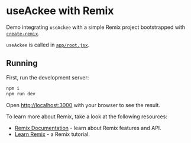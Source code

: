 # useAckee with Remix

Demo integrating `useAckee` with a simple Remix project bootstrapped with [`create-remix`](https://github.com/remix-run/remix/tree/main/packages/create-remix).

`useAckee` is called in [`app/root.jsx`](app/root.jsx).

## Running

First, run the development server:

```sh
npm i
npm run dev
```

Open [http://localhost:3000](http://localhost:3000) with your browser to see the result.

To learn more about Remix, take a look at the following resources:

- [Remix Documentation](https://remix.run/docs/en/v1) - learn about Remix features and API.
- [Learn Remix](https://remix.run/docs/en/v1/tutorials/blog) - a Remix tutorial.
